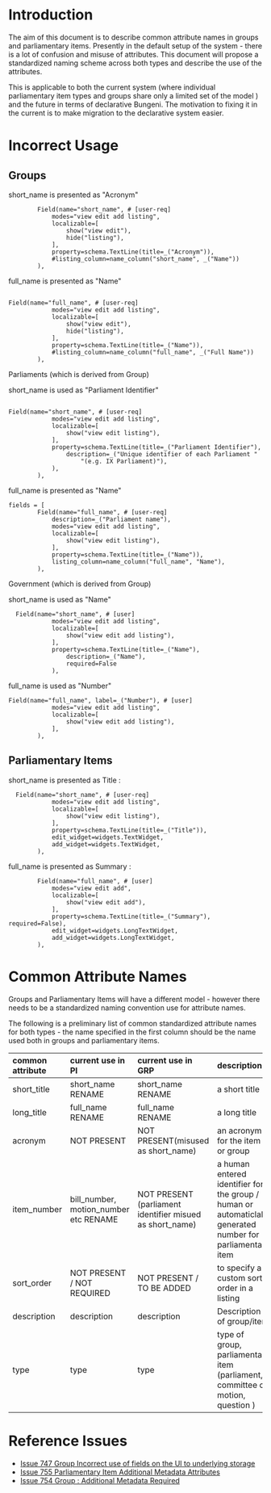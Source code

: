 # Introduction

The aim of this document is to describe common attribute names in groups and parliamentary items. Presently in the default setup of the system - there is a lot of confusion and misuse of attributes. This document will propose a standardized naming scheme across both types and describe the use of the attributes.

This is applicable to both the current system (where individual parliamentary item types and groups share only a limited set of the model ) and the future in terms of declarative Bungeni. The motivation to fixing it in the current is to make migration to the declarative system easier.

# Incorrect Usage

## Groups

short\_name is presented as "Acronym"

```
        Field(name="short_name", # [user-req]
            modes="view edit add listing",
            localizable=[
                show("view edit"),
                hide("listing"),
            ],
            property=schema.TextLine(title=_("Acronym")),
            #listing_column=name_column("short_name", _("Name"))
        ),

```

full\_name is presented as "Name"

```

Field(name="full_name", # [user-req]
            modes="view edit add listing",
            localizable=[
                show("view edit"),
                hide("listing"),
            ],
            property=schema.TextLine(title=_("Name")),
            #listing_column=name_column("full_name", _("Full Name"))
        ),
```


Parliaments (which is derived from Group)

short\_name is used as "Parliament Identifier"

```

Field(name="short_name", # [user-req]
            modes="view edit add listing",
            localizable=[
                show("view edit listing"),
            ],
            property=schema.TextLine(title=_("Parliament Identifier"),
                description=_("Unique identifier of each Parliament "
                    "(e.g. IX Parliament)"),
            ),
        ),
```

full\_name is presented as "Name"

```
fields = [
        Field(name="full_name", # [user-req]
            description=_("Parliament name"),
            modes="view edit add listing",
            localizable=[
                show("view edit listing"),
            ],
            property=schema.TextLine(title=_("Name")),
            listing_column=name_column("full_name", "Name"),
        ),

```

Government (which is derived from Group)

short\_name is used as "Name"

```
  Field(name="short_name", # [user]
            modes="view edit add listing",
            localizable=[
                show("view edit add listing"),
            ],
            property=schema.TextLine(title=_("Name"),
                description=_("Name"),
                required=False
            ),
```

full\_name is used as "Number"

```
Field(name="full_name", label=_("Number"), # [user]
            modes="view edit add listing",
            localizable=[
                show("view edit add listing"),
            ],
        ),
```


## Parliamentary Items

short\_name is presented as Title :

```
  Field(name="short_name", # [user-req]
            modes="view edit add listing",
            localizable=[
                show("view edit listing"),
            ],
            property=schema.TextLine(title=_("Title")),
            edit_widget=widgets.TextWidget,
            add_widget=widgets.TextWidget,
        ),
```

full\_name is presented as Summary :

```
        Field(name="full_name", # [user]
            modes="view edit add",
            localizable=[
                show("view edit add"),
            ],
            property=schema.TextLine(title=_("Summary"), required=False),
            edit_widget=widgets.LongTextWidget,
            add_widget=widgets.LongTextWidget,
        ),
```

# Common Attribute Names

Groups and Parliamentary Items will have a different model - however there needs to be a standardized naming convention use for attribute names.

The following is a preliminary list of common standardized attribute names for both types - the name specified in the first column should be the name used both in groups and parliamentary items.

|common attribute|current use in PI| current use in GRP| description |
|:---------------|:----------------|:------------------|:------------|
|short\_title    |short\_name RENAME| short\_name RENAME| a short title |
|long\_title     |full\_name RENAME| full\_name RENAME | a long title |
|acronym         |NOT PRESENT      |NOT PRESENT(misused as short\_name) | an acronym for the item or group |
|item\_number    |bill\_number, motion\_number etc RENAME | NOT PRESENT (parliament identifier misued as short\_name) | a human entered identifier for the group / human or automaticlally generated number for parliamentary item  |
|sort\_order     | NOT PRESENT / NOT REQUIRED | NOT PRESENT / TO BE ADDED | to specify a custom sort order in a listing |
|description     | description     | description       | Description of group/item |
|type            |type             |type               | type of group, parliamentary item (parliament, committee or motion, question ) |


# Reference Issues

  * [Issue 747 Group Incorrect use of fields on the UI to underlying storage](http://code.google.com/p/bungeni-portal/issues/detail?id=747)
  * [Issue 755 Parliamentary Item  Additional Metadata Attributes](http://code.google.com/p/bungeni-portal/issues/detail?id=755)
  * [Issue 754 Group : Additional Metadata Required ](http://code.google.com/p/bungeni-portal/issues/detail?id=754)



